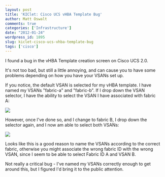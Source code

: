```yaml
---
layout: post
title: 'KIClet: Cisco UCS vHBA Template Bug'
author: Matt Oswalt
comments: true
categories: ['Infrastructure']
date: "2012-01-24"
wordpress_id: 1895
slug: kiclet-cisco-ucs-vhba-template-bug
tags: ['cisco']
---
```



I found a bug in the vHBA Template creation screen on Cisco UCS 2.0.

It's not too bad, but still a little annoying, and can cause you to have some problems depending on how you have your VSANs set up.

If you notice, the default VSAN is selected for my vHBA template. I have named my VSANs "fabric-a" and "fabric-b". If I drop down the VSAN selector, I have the ability to select the VSAN I have associated with fabric A:

[![](/assets/2012/01/ucsglitch1.png)](/assets/2012/01/ucsglitch1.png)

However, once I've done so, and I change to fabric B, I drop down the selector again, and I now am able to select both VSANs:

[![](/assets/2012/01/ucsglitch2.png)](/assets/2012/01/ucsglitch2.png)

Looks like this is a good reason to name the VSANs according to the correct fabric, otherwise you might associate the wrong fabric ID with the wrong VSAN, since I seem to be able to select Fabric ID A and VSAN B.

Not really a critical bug - I've named my VSANs correctly enough to get around this, but I figured I'd bring it to the public attention.
